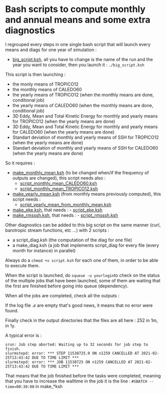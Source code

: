 # Bash scripts to compute monthly and annual means and some extra diagnostics

I regrouped every steps in one single bash script that will launch every means and diags for one year of simulation :

  - [big_script.ksh](https://github.com/auraoupa/scripts-occigen-for-Arne/blob/main/scripts/big_script.ksh), all you have to change is the name of the run and the year you want to consider, then you launch it : `./big_script.ksh`

This script is then launching :

  - the monly means of TROPICO12 
  - the monthly means of CALEDO60
  - the yearly means of TROPICO12 (when the monthly means are done, conditional job)
  - the yearly means of CALEDO60 (when the monthly means are done, conditional job)
  - 3D Eddy, Mean and Total Kinetic Energy for monthly and yearly means for TROPICO12 (when the yearly means are done)  
  - 3D Eddy, Mean and Total Kinetic Energy for monthly and yearly means for CALEDO60 (when the yearly means are done) 
  - Standart deviation of monthly and yearly means of SSH for TROPICO12  (when the yearly means are done)  
  - Standart deviation of monthly and yearly means of SSH for CALEDO60  (when the yearly means are done)  
  
So it requires :
  - [make_monthly_mean.ksh](https://github.com/auraoupa/scripts-occigen-for-Arne/blob/main/scripts/make_monthly_mean.ksh) (to be changed when/if the frequency of outputs are changed), this script needs also :
    - [script_monthly_mean_CALEDO60.ksh](https://github.com/auraoupa/scripts-occigen-for-Arne/blob/main/scripts/script_monthly_mean_CALEDO60.ksh)
    - [script_monthly_mean_TROPICO12.ksh](https://github.com/auraoupa/scripts-occigen-for-Arne/blob/main/scripts/script_monthly_mean_TROPICO12.ksh)   
  - [make_yearly_mean.ksh](https://github.com/auraoupa/scripts-occigen-for-Arne/blob/main/scripts/make_yearly_mean.ksh) (from monthly means previously computed), this script needs :
    - [script_yearly_mean_from_monthly_mean.ksh](https://github.com/auraoupa/scripts-occigen-for-Arne/blob/main/scripts/script_yearly_mean_from_monthly_mean.ksh)
   - [make_eke.ksh](https://github.com/auraoupa/scripts-occigen-for-Arne/blob/main/scripts/make_eke.ksh), that needs :
    - [script_eke.ksh](https://github.com/auraoupa/scripts-occigen-for-Arne/blob/main/scripts/script_eke.ksh)
   - [make_rmsssh.ksh](https://github.com/auraoupa/scripts-occigen-for-Arne/blob/main/scripts/make_rmsssh.ksh), that needs :
    - [script_rmsssh.ksh](https://github.com/auraoupa/scripts-occigen-for-Arne/blob/main/scripts/script_rmsssh.ksh)

Other diagnostics can be added to this big script on the same manner (curl, barotropic stream functions, etc ...) with 2 scripts :
  - a script_diag.ksh (the computation of the diag for one file)
  - a make_diag.ksh (a job that implements script_diag for every file (every month for instance) in parallel)

Always do a `chmod +x script.ksh` for each one of them, in order to be able to execute them.

When the script is launched, do `squeue -u yourlogin`to check on the status of the multiple jobs that have been launched, some of them are waiting that the first are finished before going into queue (dependency).

When all the jobs are completed, check all the outputs :

If the log file *.e* are empty that's good news, it means that no error were found.

Finally check in the output directories that the files are all here : 252 in 1m, in 1y.

A typical error is :

```
srun: Job step aborted: Waiting up to 32 seconds for job step to finish.
slurmstepd: error: *** STEP 11538725.0 ON n1259 CANCELLED AT 2021-02-25T13:43:42 DUE TO TIME LIMIT ***
slurmstepd: error: *** JOB 11538725 ON n1259 CANCELLED AT 2021-02-25T13:43:42 DUE TO TIME LIMIT ***
```

That means that the job finished before the tasks were completed, meaning that you have to increase the walltime in the job it is the line : `#SBATCH --time=00:30:00` in make_*ksh
